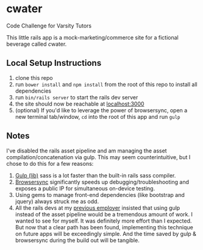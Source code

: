 # **c**water
Code Challenge for Varsity Tutors

This little rails app is a mock-marketing/commerce site for a fictional beverage called *c*water.

## Local Setup Instructions
1. clone this repo
2. run `bower install` and `npm install` from the root of this repo to install all dependencies
3. run `bin/rails server` to start the rails dev server
4. the site should now be reachable at [localhost:3000](http://localhost:3000)
5. (optional) If you'd like to leverage the power of browsersync, open a new terminal tab/window, `cd` into the root of this app and run `gulp`

## Notes
I've disabled the rails asset pipeline and am managing the asset compilation/concatenation via gulp. This may seem counterintuitive, but I chose to do this for a few reasons:

1. [Gulp (lib)](https://www.npmjs.com/package/gulp-sass) sass is a lot faster than the built-in rails sass compiler.
2. [Browsersync](http://www.browsersync.io/) significantly speeds up debugging/troubleshooting and exposes a public IP for simultaneous on-device testing.
3. Using gems to manage front-end dependencies (like bootstrap and jquery) always struck me as odd.
4. All the rails devs at my [previous employer](http://corp.izea.com/) insisted that using gulp instead of the asset pipeline would be a tremendous amount of work. I wanted to see for myself. It was definitely more effort than I expected. But now that a clear path has been found, implementing this technique on future apps will be exceedingly simple. And the time saved by gulp & browsersync during the build out will be tangible.
